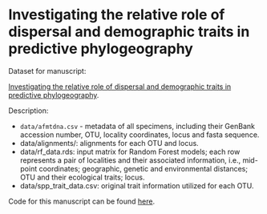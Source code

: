 # Investigating the relative role of dispersal and demographic traits in predictive phylogeography

Dataset for manuscript:

[Investigating the relative role of dispersal and demographic traits in predictive phylogeography](https://doi.org/10.1111/ecog.07149).

Description:
- `data/afmtdna.csv` - metadata of all specimens, including their GenBank accession number, OTU, locality coordinates, locus and fasta sequence.
- data/alignments/: alignments for each OTU and locus.
- data/rf_data.rds: input matrix for Random Forest models; each row represents a pair of localities and their associated information, i.e., mid-point coordinates; geographic, genetic and environmental distances; OTU and their ecological traits; locus.
- data/spp_trait_data.csv: original trait information utilized for each OTU. 

Code for this manuscript can be found [here](https://rmascarenhas.org/resources).
